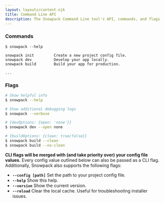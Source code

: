 ```yaml
---
layout: layouts/content.njk
title: Command Line API
description: The Snowpack Command Line tool's API, commands, and flags.
---
```


### Commands

```
$ snowpack --help

snowpack init         Create a new project config file.
snowpack dev          Develop your app locally.
snowpack build        Build your app for production.

...
```

### Flags

```bash
# Show helpful info
$ snowpack --help

# Show additional debugging logs
$ snowpack --verbose

# {devOptions: {open: 'none'}}
$ snowpack dev --open none

# {buildOptions: {clean: true/false}}
$ snowpack build --clean
$ snowpack build --no-clean
```

**CLI flags will be merged with (and take priority over) your config file values.** Every config value outlined below can also be passed as a CLI flag. Additionally, Snowpack also supports the following flags:

- **`--config [path]`** Set the path to your project config file.
- **`--help`** Show this help.
- **`--version`** Show the current version.
- **`--reload`** Clear the local cache. Useful for troubleshooting installer issues.
